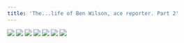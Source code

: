 ```yaml
---
title: 'The...life of Ben Wilson, ace reporter. Part 2'
---
```


![](/images/2006-comic-revue/part-3/pg018.gif)
![](/images/2006-comic-revue/part-3/pg019.gif)
![](/images/2006-comic-revue/part-3/pg020.gif)
![](/images/2006-comic-revue/part-3/pg021.gif)
![](/images/2006-comic-revue/part-3/pg022.gif)
![](/images/2006-comic-revue/part-3/pg023.gif)
![](/images/2006-comic-revue/part-3/pg024.gif)